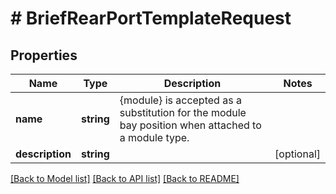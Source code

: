 # # BriefRearPortTemplateRequest

## Properties

Name | Type | Description | Notes
------------ | ------------- | ------------- | -------------
**name** | **string** | {module} is accepted as a substitution for the module bay position when attached to a module type. |
**description** | **string** |  | [optional]

[[Back to Model list]](../../README.md#models) [[Back to API list]](../../README.md#endpoints) [[Back to README]](../../README.md)
